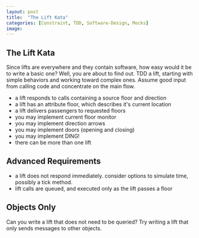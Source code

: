 ```yaml
---
layout: post
title:  "The Lift Kata"
categories: [Constraint, TDD, Software-Design, Mocks]
image: 
---
```


## The Lift Kata

Since lifts are everywhere and they contain software, how easy would it be to write a basic one?
Well, you are about to find out. TDD a lift, starting with simple behaviors and working toward complex ones. 
Assume good input from calling code and concentrate on the main flow.
 
* a lift responds to calls containing a source floor and direction
* a lift has an attribute floor, which describes it's current location
* a lift delivers passengers to requested floors
* you may implement current floor monitor
* you may implement direction arrows
* you may implement doors (opening and closing)
* you may implement DING!
* there can be more than one lift


## Advanced Requirements
* a lift does not respond immediately. consider options to simulate time, possibly a tick method.
* lift calls are queued, and executed only as the lift passes a floor

## Objects Only
Can you write a lift that does not need to be queried? Try writing a lift that only sends messages to other objects.

